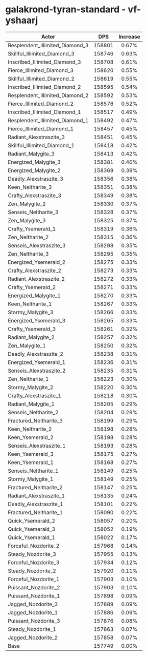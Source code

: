 # galakrond-tyran-standard - vf-yshaarj
| Actor | DPS | Increase |
|---|:---:|:---:|
|Resplendent_Illimited_Diamond_3|158801|0.67%|
|Skillful_Illimited_Diamond_3|158746|0.63%|
|Inscribed_Illimited_Diamond_3|158708|0.61%|
|Fierce_Illimited_Diamond_3|158620|0.55%|
|Skillful_Illimited_Diamond_2|158619|0.55%|
|Inscribed_Illimited_Diamond_2|158595|0.54%|
|Resplendent_Illimited_Diamond_2|158592|0.53%|
|Fierce_Illimited_Diamond_2|158576|0.52%|
|Inscribed_Illimited_Diamond_1|158517|0.49%|
|Resplendent_Illimited_Diamond_1|158492|0.47%|
|Fierce_Illimited_Diamond_1|158457|0.45%|
|Radiant_Alexstraszite_3|158451|0.45%|
|Skillful_Illimited_Diamond_1|158418|0.42%|
|Radiant_Malygite_3|158413|0.42%|
|Energized_Malygite_3|158381|0.40%|
|Energized_Malygite_2|158369|0.39%|
|Deadly_Alexstraszite_3|158356|0.38%|
|Keen_Neltharite_3|158351|0.38%|
|Crafty_Alexstraszite_3|158349|0.38%|
|Zen_Malygite_2|158330|0.37%|
|Senseis_Neltharite_3|158328|0.37%|
|Zen_Malygite_3|158325|0.37%|
|Crafty_Ysemerald_1|158319|0.36%|
|Zen_Neltharite_2|158315|0.36%|
|Senseis_Alexstraszite_3|158298|0.35%|
|Zen_Neltharite_3|158295|0.35%|
|Energized_Ysemerald_2|158275|0.33%|
|Crafty_Alexstraszite_2|158273|0.33%|
|Radiant_Alexstraszite_2|158272|0.33%|
|Crafty_Ysemerald_2|158271|0.33%|
|Energized_Malygite_1|158270|0.33%|
|Keen_Neltharite_1|158267|0.33%|
|Stormy_Malygite_3|158266|0.33%|
|Energized_Ysemerald_3|158265|0.33%|
|Crafty_Ysemerald_3|158261|0.32%|
|Radiant_Malygite_2|158257|0.32%|
|Zen_Malygite_1|158250|0.32%|
|Deadly_Alexstraszite_2|158238|0.31%|
|Energized_Ysemerald_1|158236|0.31%|
|Senseis_Alexstraszite_2|158235|0.31%|
|Zen_Neltharite_1|158223|0.30%|
|Stormy_Malygite_2|158220|0.30%|
|Crafty_Alexstraszite_1|158218|0.30%|
|Radiant_Malygite_1|158205|0.29%|
|Senseis_Neltharite_2|158204|0.29%|
|Fractured_Neltharite_3|158199|0.29%|
|Keen_Neltharite_2|158198|0.28%|
|Keen_Ysemerald_2|158198|0.28%|
|Senseis_Alexstraszite_1|158193|0.28%|
|Keen_Ysemerald_3|158175|0.27%|
|Keen_Ysemerald_1|158168|0.27%|
|Senseis_Neltharite_1|158149|0.25%|
|Stormy_Malygite_1|158149|0.25%|
|Fractured_Neltharite_2|158147|0.25%|
|Radiant_Alexstraszite_1|158135|0.24%|
|Deadly_Alexstraszite_1|158101|0.22%|
|Fractured_Neltharite_1|158090|0.22%|
|Quick_Ysemerald_2|158057|0.20%|
|Quick_Ysemerald_3|158052|0.19%|
|Quick_Ysemerald_1|158022|0.17%|
|Forceful_Nozdorite_2|157968|0.14%|
|Steady_Nozdorite_3|157955|0.13%|
|Forceful_Nozdorite_3|157934|0.12%|
|Steady_Nozdorite_2|157920|0.11%|
|Forceful_Nozdorite_1|157903|0.10%|
|Puissant_Nozdorite_2|157903|0.10%|
|Puissant_Nozdorite_1|157898|0.09%|
|Jagged_Nozdorite_3|157889|0.09%|
|Jagged_Nozdorite_1|157886|0.09%|
|Puissant_Nozdorite_3|157876|0.08%|
|Steady_Nozdorite_1|157863|0.07%|
|Jagged_Nozdorite_2|157858|0.07%|
|Base|157749|0.00%|
